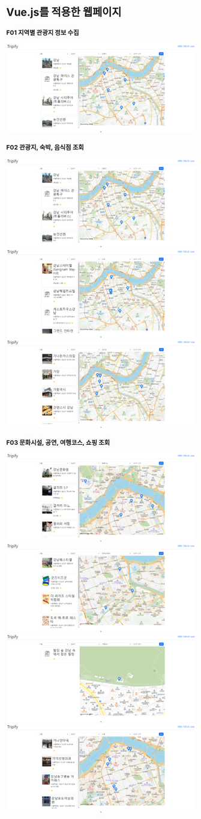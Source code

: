 # Vue.js를 적용한 웹페이지

### F01 지역별 관광지 정보 수집
<img src="img/F01.PNG">

### F02 관광지, 숙박, 음식점 조회
<img src="img/F02_관광지.PNG">
<img src="img/F02_숙박.PNG">
<img src="img/F02_음식점.PNG">

### F03 문화시설, 공연, 여행코스, 쇼핑 조회
<img src="img/F03_문화시설.PNG">
<img src="img/F03_공연.PNG">
<img src="img/F03_여행코스.PNG">
<img src="img/F03_쇼핑.PNG">